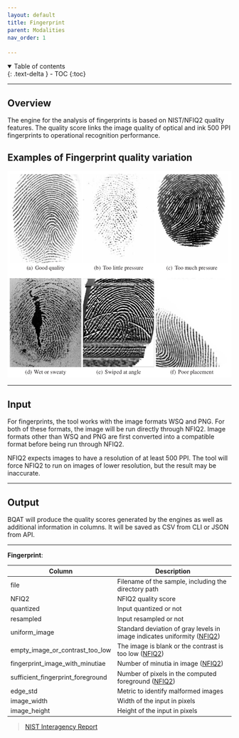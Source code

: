 ```yaml
---
layout: default
title: Fingerprint
parent: Modalities
nav_order: 1

---
```

<details open markdown="block">
  <summary>
    Table of contents
  </summary>
  {: .text-delta }
- TOC
{:toc}
</details>

---

## Overview

The engine for the analysis of fingerprints is based on NIST/NFIQ2 quality features. The quality score links the image quality of optical and ink 500 PPI fingerprints to operational recognition performance. 

## Examples of Fingerprint quality variation

![finger_example](../assets/images/finger_example.png)

***

## Input

For fingerprints, the tool works with the image formats WSQ and PNG. For both of these formats, the image will be run directly through NFIQ2. Image formats other than WSQ and PNG are first converted into a compatible format before being run through NFIQ2. 

<!-- _Any biometric sample which was had preprocessing or conversion applied to it during the quality assessment process will be noted within the output log._ -->

NFIQ2 expects images to have a resolution of at least 500 PPI. The tool will force NFIQ2 to run on images of lower resolution, but the result may be inaccurate. 

***

## Output

BQAT will produce the quality scores generated by the engines as well as additional information in columns. It will be saved as CSV from CLI or JSON from API. 

***

__Fingerprint__:

| Column                              | Description |
| ----------------------------------- | ----------- |
| file                                | Filename of the sample, including the directory path |
| NFIQ2                               | NFIQ2 quality score |
| quantized                           | Input quantized or not |
| resampled                           | Input resampled or not |
| uniform_image                       | Standard deviation of gray levels in image indicates uniformity ([NFIQ2](https://pages.nist.gov/NFIQ2/docs/v2.1.0/namespace_n_f_i_q2_1_1_identifiers_1_1_actionable_quality_feedback.html)) |
| empty_image_or_contrast_too_low     | The image is blank or the contrast is too low ([NFIQ2](https://pages.nist.gov/NFIQ2/docs/v2.1.0/namespace_n_f_i_q2_1_1_identifiers_1_1_actionable_quality_feedback.html))
| fingerprint_image_with_minutiae     | Number of minutia in image ([NFIQ2](https://pages.nist.gov/NFIQ2/docs/v2.1.0/namespace_n_f_i_q2_1_1_identifiers_1_1_actionable_quality_feedback.html)) |
| sufficient_fingerprint_foreground   | Number of pixels in the computed foreground ([NFIQ2](https://pages.nist.gov/NFIQ2/docs/v2.1.0/namespace_n_f_i_q2_1_1_identifiers_1_1_actionable_quality_feedback.html)) |
| edge_std                            | Metric to identify malformed images |
| image_width                         | Width of the input in pixels |
| image_height                        | Height of the input in pixels |

> [NIST Interagency Report](https://nvlpubs.nist.gov/nistpubs/ir/2021/NIST.IR.8382.pdf)


